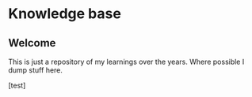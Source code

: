# Knowledge base
## Welcome
This is just a repository of my learnings over the years. Where possible I dump stuff here.

[test]
